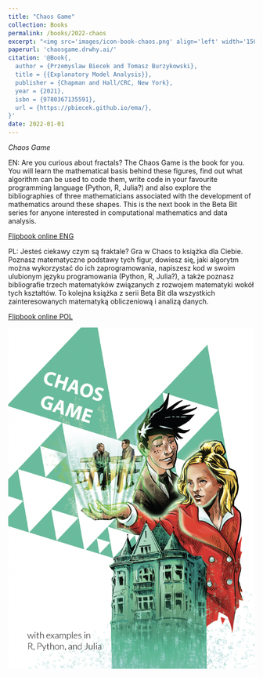 ```yaml
---
title: "Chaos Game"
collection: Books
permalink: /books/2022-chaos
excerpt: "<img src='images/icon-book-chaos.png' align='left' width='150'> Chaos Game with examples in R, Python and Julia. "
paperurl: 'chaosgame.drwhy.ai/'
citation: '@Book{,
  author = {Przemyslaw Biecek and Tomasz Burzykowski},
  title = {{Explanatory Model Analysis}},
  publisher = {Chapman and Hall/CRC, New York},
  year = {2021},
  isbn = {9780367135591},
  url = {https://pbiecek.github.io/ema/},
}'
date: 2022-01-01
---
```


*Chaos Game*

EN: Are you curious about fractals? The Chaos Game is the book for you. You will learn the mathematical basis behind these figures, find out what algorithm can be used to code them, write code in your favourite programming language (Python, R, Julia?) and also explore the bibliographies of three mathematicians associated with the development of mathematics around these shapes. This is the next book in the Beta Bit series for anyone interested in computational mathematics and data analysis.

[Flipbook online ENG](https://chaosgame.drwhy.ai/)

PL: Jesteś ciekawy czym są fraktale? Gra w Chaos to książka dla Ciebie. Poznasz matematyczne podstawy tych figur, dowiesz się, jaki algorytm można wykorzystać do ich zaprogramowania, napiszesz kod w swoim ulubionym języku programowania (Python, R, Julia?), a także poznasz bibliografie trzech matematyków związanych z rozwojem matematyki wokół tych kształtów. To kolejna książka z serii Beta Bit dla wszystkich zainteresowanych matematyką obliczeniową i analizą danych.

[Flipbook online POL](https://chaos.drwhy.ai/)


![Cover](https://raw.githubusercontent.com/BetaAndBit/ChaosGame/main/docs/images/foldout_00.png)


